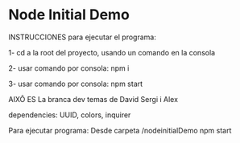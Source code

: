 # Node Initial Demo

INSTRUCCIONES para ejecutar el programa:

1- cd a la root del proyecto, usando un comando en la consola


2- usar comando por consola: npm i

3- usar comando por consola: npm start


AIXÔ ES La branca dev temas de David Sergi i Alex

dependencies:
UUID, colors, inquirer

Para ejecutar programa:
Desde carpeta /nodeinitialDemo
npm start

